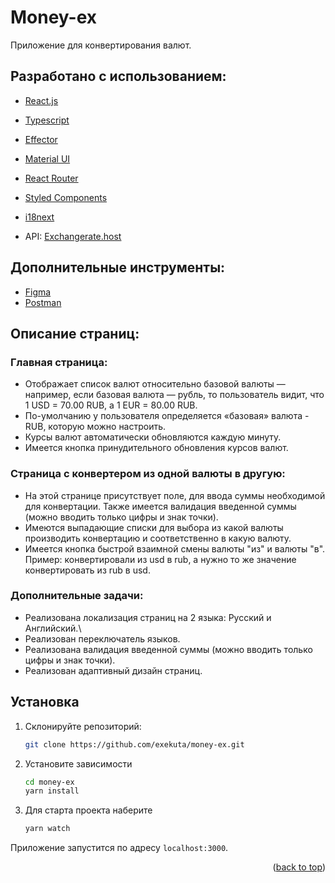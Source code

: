 <div id="top"></div>

# Money-ex

Приложение для конвертирования валют.

## Разработано с использованием:

- [React.js](https://reactjs.org/)
- [Typescript](https://www.typescriptlang.org/)
- [Effector](https://effector.dev/)
- [Material UI](https://mui.com/)
- [React Router](https://reactrouter.com/en/main)
- [Styled Components](https://styled-components.com/)
- [i18next](https://www.i18next.com/)

- API: [Exchangerate.host](https://exchangerate.host/#/)

## Дополнительные инструменты:

- [Figma](https://www.figma.com/)
- [Postman](https://www.postman.com/)

## Описание страниц:
### Главная страница:

- Отображает список валют относительно базовой валюты — например, если базовая валюта — рубль, то пользователь видит, что 1 USD = 70.00 RUB, а 1 EUR = 80.00 RUB.
- По-умолчанию у пользователя определяется «базовая» валюта - RUB, которую можно настроить. 
- Курсы валют автоматически обновляются каждую минуту.
- Имеется кнопка принудительного обновления курсов валют.
 
### Страница с конвертером из одной валюты в другую:

- На этой странице присутствует поле, для ввода суммы необходимой для конвертации. Также имеется валидация введенной суммы (можно вводить только цифры и знак точки).
- Имеются выпадающие списки для выбора из какой валюты производить конвертацию и соответственно в какую валюту.
- Имеется кнопка быстрой взаимной смены валюты "из" и валюты "в". Пример: конвертировали из usd в rub, а нужно то же значение конвертировать из rub в usd.

### Дополнительные задачи:

- Реализована локализация страниц на 2 языка: Русский и Английский.\
- Реализован переключатель языков.
- Реализована валидация введенной суммы (можно вводить только цифры и знак точки).
- Реализован адаптивный дизайн страниц.

## Установка

1. Склонируйте репозиторий:

   ```sh
   git clone https://github.com/exekuta/money-ex.git
   ```

2. Установите зависимости

   ```sh
   cd money-ex
   yarn install
   ```

3. Для старта проекта наберите

   ```sh
   yarn watch
   ```
Приложение запустится по адресу `localhost:3000`.


<p align="right">(<a href="#top">back to top</a>)</p>
